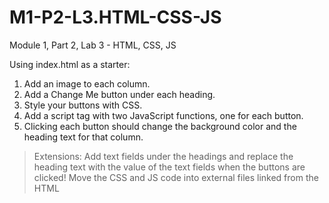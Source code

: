 # M1-P2-L3.HTML-CSS-JS
Module 1, Part 2, Lab 3 - HTML, CSS, JS

Using index.html as a starter:

1. Add an image to each column.
2. Add a Change Me button under each heading.
3. Style your buttons with CSS.
4. Add a script tag with two JavaScript functions, one for each button.
5. Clicking each button should change the background color and the heading text for that column.
   
> Extensions: 
> Add text fields under the headings and replace the heading text with the value of the text fields when the buttons are clicked!
> Move the CSS and JS code into external files linked from the HTML
